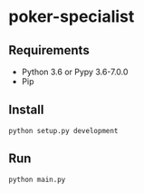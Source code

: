 # poker-specialist

## Requirements

- Python 3.6 or Pypy 3.6-7.0.0
- Pip

## Install

```python setup.py development```

## Run

```python main.py```